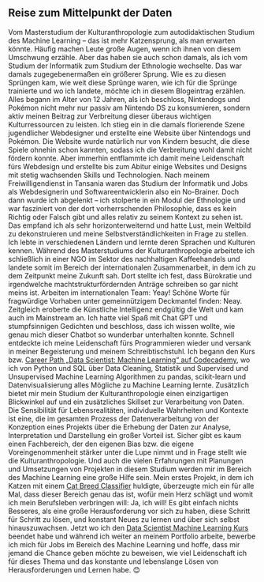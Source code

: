 ## Reise zum Mittelpunkt der Daten
Vom Masterstudium der Kulturanthropologie zum autodidaktischen Studium des Machine Learning – das ist mehr Katzensprung, als man erwarten könnte. Häufig machen Leute große Augen, wenn ich ihnen von diesem Umschwung erzähle. Aber das haben sie auch schon damals, als ich vom Studium der Informatik zum Studium der Ethnologie wechselte. Das war damals zugegebenermaßen ein größerer Sprung. Wie es zu diesen Sprüngen kam, wie weit diese Sprünge waren, wie ich für die Sprünge trainierte und wo ich landete, möchte ich in diesem Blogeintrag erzählen.
Alles begann im Alter von 12 Jahren, als ich beschloss, Nintendogs und Pokémon nicht mehr nur passiv am Nintendo DS zu konsumieren, sondern aktiv meinen Beitrag zur Verbreitung dieser überaus wichtigen Kulturressourcen zu leisten. Ich stieg ein in die damals florierende Szene jugendlicher Webdesigner und erstellte eine Website über Nintendogs und Pokémon. Die Website wurde natürlich nur von Kindern besucht, die diese Spiele ohnehin schon kannten, sodass ich die Verbreitung wohl damit nicht fördern konnte. Aber immerhin entflammte ich damit meine Leidenschaft fürs Webdesign und erstellte bis zum Abitur einige Websites und Designs mit stetig wachsenden Skills und Technologien. Nach meinem Freiwilligendienst in Tansania waren das Studium der Informatik und Jobs als Webdesignerin und Softwareentwicklerin also ein No-Brainer.
Doch dann wurde ich abgelenkt – ich stolperte in ein Modul der Ethnologie und war fasziniert von der dort vorherrschenden Philosophie, dass es kein Richtig oder Falsch gibt und alles relativ zu seinem Kontext zu sehen ist. Das empfand ich als sehr horizonterweiternd und hatte Lust, mein Weltbild zu dekonstruieren und meine Selbstverständlichkeiten in Frage zu stellen. Ich lebte in verschiedenen Ländern und lernte deren Sprachen und Kulturen kennen. Während des Masterstudiums der Kulturanthropologie arbeitete ich schließlich in einer NGO im Sektor des nachhaltigen Kaffeehandels und landete somit im Bereich der internationalen Zusammenarbeit, in dem ich zu dem Zeitpunkt meine Zukunft sah. Dort stellte ich fest, dass Bürokratie und irgendwelche machtstrukturfördernden Anträge schreiben so gar nicht meins ist. Arbeiten im internationalen Team: Yeay! Schöne Worte für fragwürdige Vorhaben unter gemeinnützigem Deckmantel finden: Neay. 
Zeitgleich eroberte die Künstliche Intelligenz endgültig die Welt und kam auch im Mainstream an. Ich hatte viel Spaß mit Chat GPT und stumpfsinnigen Gedichten und beschloss, dass ich wissen wollte, wie genau mich dieser Chatbot so wunderbar unterhalten konnte. Schnell entdeckte ich meine Leidenschaft fürs Programmieren wieder und versank in meiner Begeisterung und meinem Schreibtischstuhl.  Ich begann den Kurs bzw. [Career Path „Data Scientist: Machine Learning“ auf Codecademy](https://www.codecademy.com/career-journey/data-scientist-ml), wo ich von Python und SQL über Data Cleaning, Statistik und Supervised und Unsupervised Machine Learning Algorithmen zu pandas, scikit-learn und Datenvisualisierung alles Mögliche zu Machine Learning lernte. 
Zusätzlich bietet mir mein Studium der Kulturanthropologie einen einzigartigen Blickwinkel auf und ein zusätzliches Skillset zur Verarbeitung von Daten. Die Sensibilität für Lebensrealitäten, individuelle Wahrheiten und Kontexte ist eine, die im gesamten Prozess der Datenverarbeitung von der Konzeption eines Projekts über die Erhebung der Daten zur Analyse, Interpretation und Darstellung ein großer Vorteil ist. Sicher gibt es kaum einen Fachbereich, der den eigenen Bias bzw. die eigene Voreingenommenheit stärker unter die Lupe nimmt und in Frage stellt wie die Kulturanthropologie. Und auch die vielen Erfahrungen mit Planungen und Umsetzungen von Projekten in diesem Studium werden mir im Bereich des Machine Learning eine große Hilfe sein.
Mein erstes Projekt, in dem ich Katzen mit einem [Cat Breed Classifier](https://github.com/artificialintellicat/cat-breed-classifier) huldigte, überzeugte mich ein für alle Mal, dass dieser Bereich genau das ist, wofür mein Herz schlägt und womit ich mein Berufsleben verbringen will: Ja, ich will! Es gibt einfach nichts Besseres, als eine große Herausforderung vor sich zu haben, diese Schritt für Schritt zu lösen, und konstant Neues zu lernen und über sich selbst hinauszuwachsen.
Jetzt wo ich den [Data Scientist Machine Learning Kurs](https://portfolio-website-jade-kappa.vercel.app/data_scientist_certificate.pdf) beendet habe und während ich weiter an meinem Portfolio arbeite, bewerbe ich mich für Jobs im Bereich des Machine Learning und hoffe, dass mir jemand die Chance geben möchte zu beweisen, wie viel Leidenschaft ich für dieses Thema und das konstante und lebenslange Lösen von Herausforderungen und Lernen habe. 😊
